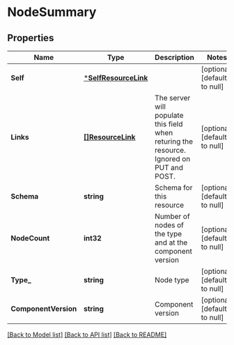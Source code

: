# NodeSummary

## Properties
Name | Type | Description | Notes
------------ | ------------- | ------------- | -------------
**Self** | [***SelfResourceLink**](SelfResourceLink.md) |  | [optional] [default to null]
**Links** | [**[]ResourceLink**](ResourceLink.md) | The server will populate this field when returing the resource. Ignored on PUT and POST. | [optional] [default to null]
**Schema** | **string** | Schema for this resource | [optional] [default to null]
**NodeCount** | **int32** | Number of nodes of the type and at the component version | [optional] [default to null]
**Type_** | **string** | Node type | [optional] [default to null]
**ComponentVersion** | **string** | Component version | [optional] [default to null]

[[Back to Model list]](../README.md#documentation-for-models) [[Back to API list]](../README.md#documentation-for-api-endpoints) [[Back to README]](../README.md)

